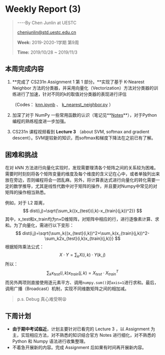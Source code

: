 # Weekly Report (3)

> ----By Chen Junlin at UESTC
>
> chenjunlin@std.uestc.edu.cn
>
> **Week:** 2019-2020-1学期 第9周
>
> **Time:** 2019/10/28 ~ 2019/11/3



## 本周完成内容

1. **完成了 CS231n Assignment 1 第 1 部分。**实现了基于 K-Nearest Neighbor 方法的分类器，并采用向量化（Vectorization）方法对分类器的训练进行了加速，针对不同的k的取值对分类器的表现进行评估

   （Codes： [knn.ipynb](https://github.com/cjl0222/CS231n/blob/master/assignment1/knn.ipynb) 、 [k_nearest_neighbor.py](https://github.com/cjl0222/CS231n/blob/master/assignment1/cs231n/classifiers/k_nearest_neighbor.py) ）

2. 加深了对于 NumPy 一些常用函数的认识（笔记见**[Notes](https://github.com/cjl0222/CS231n/blob/master/Notes/Notes%20of%20Numpy%20Functions.md)**），对于Python编程的熟练程度进一步加强。

3. CS231n 课程视频看到 **Lecture 3** （about SVM, softmax and gradient descent）。SVM是较新的知识，而softmax和梯度下降法在之前已有了解。

   

## 困难和挑战

在对 kNN 方法进行向量化实现时，发现需要理清各个矩阵之间的关系较为困难。需要时时刻刻将各个矩阵变量的维度及每个维度的含义记在心中，或者单独列出来放在旁边，否则编程将会一团乱麻。另外，将计算表达式进行向量化的转化需要一定的数学推导，尤其是线性代数中对于矩阵的操作，并且要对Numpy中常见的对矩阵的操作相当熟悉。

例如，对于 L2 距离，
$$
dist(i,j)=\sqrt{\sum_k{(x_{test}(i,k)-x_{train}(j,k))^2}}
$$
其中，x_test和x_train均为n×D维矩阵，对矩阵中相应的行，进行逐像素计算、求和。为了向量化，需进行以下变形：
$$
dist(i,j)=\sqrt{\sum_k{(x_{test}(i,k))^2+\sum_k(x_{train}(j,k))^2-\sum_k2x_{test}(i,k)x_{train}(j,k)}}
$$
根据矩阵乘法公式：
$$
X\cdot Y=\sum_k X(i,k)\cdot Y(k,j)
$$
所以：
$$
\sum_kx_{test}(i,k)x_{train}(j,k)=X_{test}\cdot X_{train}^T
$$
而另外两项则直接使用逐元素平方、调用`numpy.sum()`对`axis=1`进行求和。最后，调用广播（Broadcast）机制，实现不同维数矩阵之间的相加减。

> p.s. Debug 真心难受啊:tired_face: 



## 下周计划

* **由于期中考试临近**，计划主要针对已看完的 Lecture 3 ，以 Assignment 为主，实现相应方法，对不熟悉的知识结合官方 Notes 进行细化，对不熟悉的 Python 和 Numpy 语法进行收集整理。
* 不着急开展新的内容。完成 Assignment 后如果有时间再开展新内容。